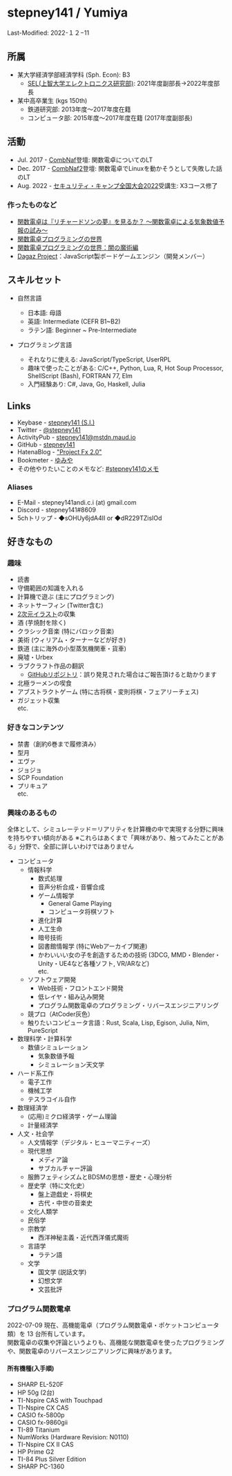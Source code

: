 # stepney141 / Yumiya

Last-Modified: 2022-１２−11

<!-- [English](en.html) -->

## 所属

- 某大学経済学部経済学科 (Sph. Econ): B3
  - [SEL(上智大学エレクトロニクス研究部)](https://selelab.com/): 2021年度副部長→2022年度部長
- 某中高卒業生 (kgs 150th)
  - 鉄道研究部: 2013年度〜2017年度在籍
  - コンピュータ部: 2015年度〜2017年度在籍 (2017年度副部長)

## 活動

- Jul. 2017 - [CombNaf](http://web.archive.org/web/20170829182306/https://atnd.org/events/87946)登壇: 関数電卓についてのLT
- Dec. 2017 - [CombNaf2](https://combnaf.connpass.com/event/64638/)登壇: 関数電卓でLinuxを動かそうとして失敗した話のLT
- Aug. 2022 - [セキュリティ・キャンプ全国大会2022](https://www.ipa.go.jp/jinzai/camp/2022/zenkoku2022_index.html)受講生: X3コース修了

### 作ったものなど

- [関数電卓は『リチャードソンの夢』を見るか？ 〜関数電卓による気象数値予報の試み〜](https://stepney141.hatenablog.com/entry/2020/05/27/071742)
- [関数電卓プログラミングの世界](https://stepney141.hatenablog.com/entry/2020/12/01/235856)
- [関数電卓プログラミングの世界：闇の魔術編](https://stepney141.hatenablog.com/entry/2020/12/24/235437)
- [Dagaz Project](https://github.com/GlukKazan/Dagaz)：JavaScript製ボードゲームエンジン（開発メンバー）

## スキルセット

- 自然言語
  - 日本語: 母語
  - 英語: Intermediate (CEFR B1~B2)
  - ラテン語: Beginner ~ Pre-Intermediate

- プログラミング言語
  - それなりに使える: JavaScript/TypeScript, UserRPL
  - 趣味で使ったことがある: C/C++, Python, Lua, R, Hot Soup Processor, ShellScript (Bash), FORTRAN 77, Elm
  - 入門経験あり: C#, Java, Go, Haskell, Julia

## Links

- Keybase - [stepney141 (S.I.)](https://keybase.io/stepney141)
- Twitter - [@stepney141](https://twitter.com/stepney141)
- ActivityPub - [stepney141@mstdn.maud.io](https://mstdn.maud.io/@stepney141)
- GitHub - [stepney141](https://github.com/stepney141)
- HatenaBlog - ["Project Fx 2.0"](https://stepney141.hatenablog.com/)
- Bookmeter - [ゆみや](https://bookmeter.com/users/1003258)
- その他やりたいことのメモなど: [#stepney141のメモ](https://twilog.org/stepney141/search?word=%23stepney141%E3%81%AE%E3%83%A1%E3%83%A2&ao=a)
<!-- - [Amazon欲しいものリスト](https://www.amazon.jp/hz/wishlist/ls/9DMJ9MP1LX82?ref_=wl_share:embed:cite)：5000兆円欲しい -->

### Aliases

- E-Mail - stepney141andi.c.i (at) gmail.com
- Discord - stepney141#8609
- 5chトリップ - ◆sOHUy6jdA4II or ◆dR229TZisIOd

## 好きなもの

### 趣味

- 読書
- 守備範囲の知識を入れる
- 計算機で遊ぶ (主にプログラミング)
- ネットサーフィン (Twitter含む)
- [2次元イラスト](http://www.paradisearmy.com/doujin/pasok_nijigen.htm)の収集
- 酒 (芋焼酎を除く)
- クラシック音楽 (特にバロック音楽)
- 美術 (ウィリアム・ターナーなどが好き)
- 鉄道 (主に海外の小型蒸気機関車・貨車)
- 廃墟・Urbex
- ラブクラフト作品の翻訳
  - [GitHubリポジトリ](https://github.com/stepney141/translation-works)：誤り発見された場合はご報告頂けると助かります
- 北極ラーメンの喫食
- アブストラクトゲーム (特に古将棋・変則将棋・フェアリーチェス)
- ガジェット収集  
etc.

### 好きなコンテンツ

- 禁書（創約6巻まで履修済み）
- 型月
- エヴァ
- ジョジョ
- SCP Foundation
- プリキュア  
etc.

### 興味のあるもの

全体として、シミュレーテッド＝リアリティを計算機の中で実現する分野に興味を持ちやすい傾向がある
※これらはあくまで「興味があり、触ってみたことがある」分野で、全部に詳しいわけではありません

- コンピュータ
  - 情報科学
    - 数式処理
    - 音声分析合成・音響合成
    - ゲーム情報学
      - General Game Playing
      - コンピュータ将棋ソフト
    - 進化計算
    - 人工生命
    - 暗号技術
    - 図書館情報学 (特にWebアーカイブ関連)
    - かわいいい女の子を創造するための技術 (3DCG, MMD・Blender・Unity・UE4など各種ソフト, VR/ARなど)  
    etc.
  - ソフトウェア開発
    - Web技術・フロントエンド開発
    - 低レイヤ・組み込み開発
    - プログラム関数電卓のプログラミング・リバースエンジニアリング
  - 競プロ（AtCoder灰色）
  - 触りたいコンピュータ言語：Rust, Scala, Lisp, Egison, Julia, Nim, PureScript
- 数理科学・計算科学
  - 数値シミュレーション
    - 気象数値予報
    - シミュレーション天文学
- ハード系工作
  - 電子工作
  - 機械工学
  - テスラコイル自作
- 数理経済学
  - (応用)ミクロ経済学・ゲーム理論
  - 計量経済学
- 人文・社会学
  - 人文情報学（デジタル・ヒューマニティーズ）
  - 現代思想
    - メディア論
    - サブカルチャー評論
  - 服飾フェティシズムとBDSMの思想・歴史・心理分析
  - 歴史学（特に文化史）
    - 盤上遊戯史・将棋史
    - 古代・中世の音楽史
  - 文化人類学
  - 民俗学
  - 宗教学
    - 西洋神秘主義・近代西洋儀式魔術
  - 言語学
    - ラテン語
  - 文学
    - 国文学 (説話文学)
    - 幻想文学
    - 文芸批評

### プログラム関数電卓

2022-07-09 現在、高機能電卓（プログラム関数電卓・ポケットコンピュータ類）を 13 台所有しています。  
関数電卓の収集や評論というよりも、高機能な関数電卓を使ったプログラミングや、関数電卓のリバースエンジニアリングに興味があります。

#### 所有機種(入手順)

- SHARP EL-520F
- HP 50g (2台)
- TI-Nspire CAS with Touchpad
- TI-Nspire CX CAS
- CASIO fx-5800p
- CASIO fx-9860gii
- TI-89 Titanium
- NumWorks (Hardware Revision: N0110)
- TI-Nspire CX II CAS
- HP Prime G2
- TI-84 Plus Silver Edition
- SHARP PC-1360
